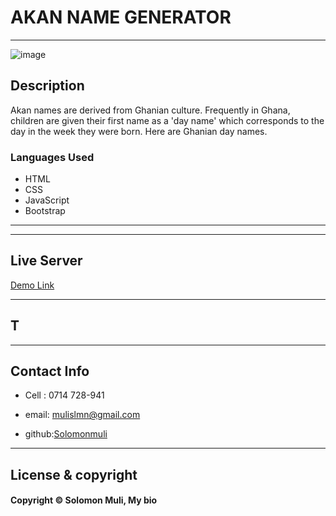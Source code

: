 <!-- About Myself -->
# AKAN NAME GENERATOR
---

![image]()


<!-- Description  -->
## Description

Akan names are derived from Ghanian culture. Frequently in Ghana, children are given their first name as a 'day name' which corresponds to the day in the week they were born. Here are Ghanian day names.

### Languages Used

- HTML
- CSS
- JavaScript
- Bootstrap

---

---

<!-- Ilive link to the application-->
## Live Server

[Demo Link]()


---

## T



---

## Contact Info

- Cell : 0714 728-941

- email: [mulislmn@gmail.com](mailto:mulislmn@gmail.com)

- github:[Solomonmuli](https://github.com/Solomonmuli)

---
<!-- License info -->

## License & copyright

#### Copyright © Solomon Muli, My bio 